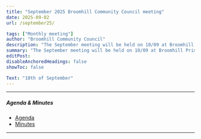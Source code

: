 ```yaml
---
title: "September 2025 Broomhill Community Council meeting" 
date: 2025-09-02
url: /september25/

tags: ["Monthly meeting"]
author: "Broomhill Community Council"
description: "The September meeting will be held on 10/09 at Broomhill Primary School." 
summary: "The September meeting will be held on 10/09 at Broomhill Primary School."
editPost:
disableAnchoredHeadings: false
showToc: false

Text: "10th of September"
---
```


---

##### Agenda & Minutes
+ [Agenda](/september25.pdf)
+ [Minutes](/september25m.pdf)

---

